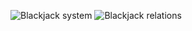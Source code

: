 ![Blackjack system](https://user-images.githubusercontent.com/70535102/97517214-c8209500-1962-11eb-9014-1a214c993185.png)
![Blackjack relations](https://user-images.githubusercontent.com/70535102/97517295-edad9e80-1962-11eb-9b6b-ec433be1e4a7.png)
